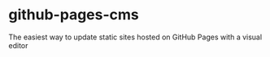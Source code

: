 # github-pages-cms
The easiest way to update static sites hosted on GitHub Pages with a visual editor
